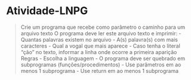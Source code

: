 # Atividade-LNPG

> Crie um programa que recebe como parâmetro o caminho para um arquivo texto
> O programa deve ler este arquivo texto e imprimir:
    - Quantas palavras existem no arquivo
    - A(s) palavra(s) com mais caracteres 
    - Qual a vogal que mais aparece
    - Caso tenha o literal “ção”  no texto, informar a linha onde ocorre a primeira aparição
> Regras
    - Escolha a linguagem
    - O programa deve ser quebrado em subprogramas (funções/procedimentos)
    - Use parâmetros em ao menos 1 subprograma
    - Use return em ao menos 1 subprograma
